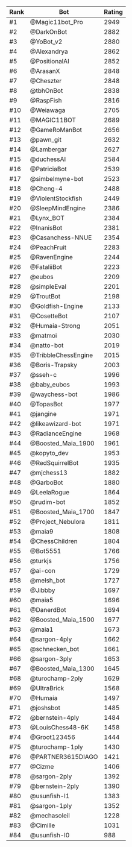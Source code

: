 Rank|Bot|Rating
---|---|---
#1|@Magic11bot_Pro|2949
#2|@DarkOnBot|2882
#3|@YoBot_v2|2880
#4|@Alexandrya|2862
#5|@PositionalAI|2852
#6|@ArasanX|2848
#7|@Cheszter|2848
#8|@tbhOnBot|2838
#9|@RaspFish|2816
#10|@Weiawaga|2705
#11|@MAGIC11BOT|2689
#12|@GameRoManBot|2656
#13|@pawn_git|2632
#14|@Lambergar|2627
#15|@duchessAI|2584
#16|@PatriciaBot|2539
#17|@simbelmyne-bot|2523
#18|@Cheng-4|2488
#19|@ViolentStockfish|2449
#20|@SleepMindEngine|2386
#21|@Lynx_BOT|2384
#22|@InanisBot|2381
#23|@Casanchess-NNUE|2354
#24|@PeachFruit|2283
#25|@RavenEngine|2244
#26|@FataliiBot|2223
#27|@eubos|2209
#28|@simpleEval|2201
#29|@TroutBot|2198
#30|@Goldfish-Engine|2133
#31|@CosetteBot|2107
#32|@Humaia-Strong|2051
#33|@matmoi|2030
#34|@natto-bot|2019
#35|@TribbleChessEngine|2015
#36|@Boris-Trapsky|2003
#37|@sseh-c|1996
#38|@baby_eubos|1993
#39|@waychess-bot|1986
#40|@TopasBot|1977
#41|@jangine|1971
#42|@likeawizard-bot|1971
#43|@RadianceEngine|1968
#44|@Boosted_Maia_1900|1961
#45|@kopyto_dev|1953
#46|@RedSquirrelBot|1935
#47|@mjchess13|1882
#48|@GarboBot|1880
#49|@LeelaRogue|1864
#50|@rudim-bot|1852
#51|@Boosted_Maia_1700|1847
#52|@Project_Nebulora|1811
#53|@maia9|1808
#54|@ChessChildren|1804
#55|@Bot5551|1766
#56|@turkjs|1756
#57|@ai-con|1729
#58|@melsh_bot|1727
#59|@Jibbby|1697
#60|@maia5|1696
#61|@DanerdBot|1694
#62|@Boosted_Maia_1500|1677
#63|@maia1|1673
#64|@sargon-4ply|1662
#65|@schnecken_bot|1661
#66|@sargon-3ply|1653
#67|@Boosted_Maia_1300|1645
#68|@turochamp-2ply|1629
#69|@UltraBrick|1568
#70|@Humaia|1497
#71|@joshsbot|1485
#72|@bernstein-4ply|1484
#73|@LouisChess48-6K|1458
#74|@Groot123456|1444
#75|@turochamp-1ply|1430
#76|@PARTNER3615DIAGO|1421
#77|@Cizme|1406
#78|@sargon-2ply|1392
#79|@bernstein-2ply|1390
#80|@usunfish-l1|1383
#81|@sargon-1ply|1352
#82|@mechasoleil|1228
#83|@Cimille|1031
#84|@usunfish-l0|988
